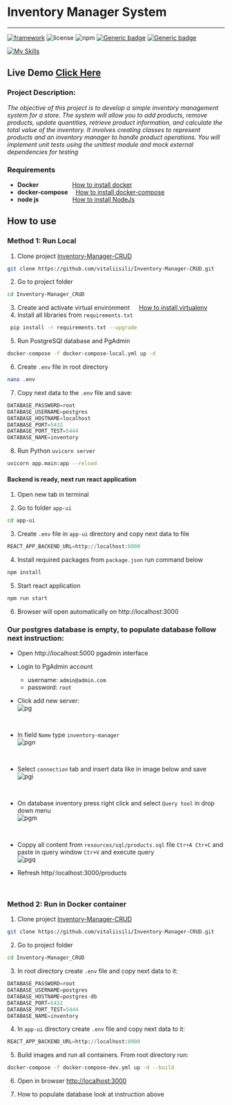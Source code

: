# Inventory Manager System

---
[![framework](https://img.shields.io/badge/Framework-FastAPI-blue?style)](https://fastapi.tiangolo.com/)
![license](https://img.shields.io/github/license/vitaliisili/inventory-manager-CRUD)
![npm](https://img.shields.io/npm/v/react)
[![Generic badge](https://img.shields.io/badge/Made_with-Python-blue.svg)](https://shields.io/)
[![Generic badge](https://img.shields.io/badge/Made_with-React_Js-blue.svg)](https://shields.io/)

[![My Skills](https://skillicons.dev/icons?i=js,html,css,docker,jenkins,react,fastapi,python,postgres,linux,nginx,nodejs,stackoverflow)](https://skillicons.dev)

## Live Demo [Click Here](https://inventory.vitaliisili.com/products)

### Project Description:


*The objective of this project is to develop a simple inventory management system for a store.
The system will allow you to add products, remove products, update quantities, retrieve product
information, and calculate the total value of the inventory. It involves creating classes to represent
products and an inventory manager to handle product operations. You will implement unit tests using the
unittest module and mock external dependencies for testing*

### Requirements

- **Docker** &emsp;&emsp;
  &emsp;&emsp;&emsp;[How to install docker](https://tecadmin.net/how-to-install-docker-on-ubuntu-22-04/)
- **docker-compose**
  &emsp;[How to install docker-compose](https://www.digitalocean.com/community/tutorials/how-to-install-and-use-docker-compose-on-ubuntu-22-04)
- **node js** &emsp;&emsp;&emsp;
  &emsp;&emsp;[How to install NodeJs](https://techviewleo.com/how-to-install-node-js-18-lts-on-ubuntu/)

## How to use

### Method 1: Run Local

1. Clone project [Inventory-Manager-CRUD](https://github.com/vitaliisili/Inventory-Manager-CRUD)

```bash
git clone https://github.com/vitaliisili/Inventory-Manager-CRUD.git
```

2. Go to project folder

```bash
cd Inventory-Manager_CRUD
```

3. Create and activate virtual environment &emsp; [How to install virtualenv](https://www.cyberithub.com/how-to-install-virtualenv-on-ubuntu-20-04-lts-focal-fossa/)
4. Install all libraries from `requirements.txt`
```bash
 pip install -r requirements.txt --upgrade
```

5. Run PostgreSQl database and PgAdmin
```bash
docker-compose -f docker-compose-local.yml up -d
```

6. Create `.env` file in root directory
```bash
nano .env 
```

7. Copy next data to the `.env` file and save:
```python
DATABASE_PASSWORD=root
DATABASE_USERNAME=postgres
DATABASE_HOSTNAME=localhost
DATABASE_PORT=5432
DATABASE_PORT_TEST=5444
DATABASE_NAME=inventory
```

8. Run Python `uvicorn server`
```bash
uvicorn app.main:app --reload 
```

#### Backend is ready, next run react application

1. Open new tab in terminal

2. Go to folder `app-ui`
```bash
cd app-ui 
```

3. Create `.env` file in `app-ui` directory and copy next data to file
```python
REACT_APP_BACKEND_URL=http://localhost:8000
```

4. Install required packages from `package.json` run command below
```bash
npm install
```

5. Start react application
```bash
npm run start
```

6. Browser will open automatically on http://localhost:3000

### Our postgres database is empty, to populate database follow next instruction:
- Open http://localhost:5000 pgadmin interface
- Login to PgAdmin account
    - username: `admin@admin.com`
    - password: `root`

- Click add new server: <br>
![pg](resources/images/pgadmin-addnew.png)

&nbsp;

- In field `Name` type `inventory-manager` <br>
![pgn](resources/images/ppgadmin-name.png)

&nbsp;

- Select `connection` tab and insert data like in image below and save <br>
![pgi](resources/images/pgadmin-save.png)

&nbsp;

- On database inventory press right click and select `Query tool` in drop down menu <br>
![pgm](resources/images/pgadmin-querytool.png)

&nbsp;

- Coppy all content from `resources/sql/products.sql` file `Ctr+A Ctr+C` and paste in query window `Ctr+V` and execute query <br>
![pgq](resources/images/pgadmin-pass.png)

- Refresh http/:localhost:3000/products

&nbsp;
 
### Method 2: Run in Docker container

1. Clone project [Inventory-Manager-CRUD](https://github.com/vitaliisili/Inventory-Manager-CRUD)

```bash
git clone https://github.com/vitaliisili/Inventory-Manager-CRUD.git
```

2. Go to project folder
```bash
cd Inventory-Manager_CRUD
```

3. In root directory create `.env` file and copy next data to it:
```python
DATABASE_PASSWORD=root
DATABASE_USERNAME=postgres
DATABASE_HOSTNAME=postgres-db
DATABASE_PORT=5432
DATABASE_PORT_TEST=5444
DATABASE_NAME=inventory
```

4. In `app-ui` directory create `.env` file and copy next data to it:
```python
REACT_APP_BACKEND_URL=http://localhost:8000
```

5. Build images and run all containers. From root directory run:
```bash
docker-compose -f docker-compose-dev.yml up -d --build
```

6. Open in browser [http://localhost:3000](`http://localhost:3000`)

6. How to populate database look at instruction above 